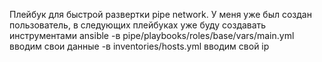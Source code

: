 Плейбук для быстрой развертки pipe network. У меня уже был создан пользователь, в следующих плейбуках уже буду создавать инструментами ansible
-в pipe/playbooks/roles/base/vars/main.yml вводим свои данные 
-в inventories/hosts.yml вводим свой ip

